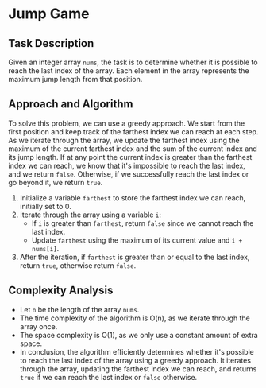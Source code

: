 # Jump Game

## Task Description
Given an integer array `nums`, the task is to determine whether it is possible to reach the last index of the array. Each element in the array represents the maximum jump length from that position.

## Approach and Algorithm
To solve this problem, we can use a greedy approach. We start from the first position and keep track of the farthest index we can reach at each step. As we iterate through the array, we update the farthest index using the maximum of the current farthest index and the sum of the current index and its jump length. If at any point the current index is greater than the farthest index we can reach, we know that it's impossible to reach the last index, and we return `false`. Otherwise, if we successfully reach the last index or go beyond it, we return `true`.

1. Initialize a variable `farthest` to store the farthest index we can reach, initially set to 0.
2. Iterate through the array using a variable `i`:
   - If `i` is greater than `farthest`, return `false` since we cannot reach the last index.
   - Update `farthest` using the maximum of its current value and `i + nums[i]`.
3. After the iteration, if `farthest` is greater than or equal to the last index, return `true`, otherwise return `false`.

## Complexity Analysis
- Let `n` be the length of the array `nums`.
- The time complexity of the algorithm is O(n), as we iterate through the array once.
- The space complexity is O(1), as we only use a constant amount of extra space.
- In conclusion, the algorithm efficiently determines whether it's possible to reach the last index of the array using a greedy approach. It iterates through the array, updating the farthest index we can reach, and returns `true` if we can reach the last index or `false` otherwise.
